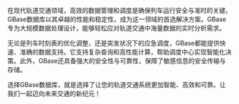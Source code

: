 在现代轨道交通领域，高效的数据管理和调度是确保列车运行安全与准时的关键。GBase数据库以其卓越的性能和稳定性，成为这一领域的首选解决方案。GBase专为大规模数据处理设计，能够轻松应对轨道交通中海量数据的实时分析需求。

无论是列车时刻表的优化调整，还是突发状况下的应急调度，GBase都能提供快速、准确的数据支持。它支持复杂查询和高性能计算，帮助调度中心实现智能化决策。此外，GBase还具备强大的安全性与可靠性，保障了敏感信息的安全传输与存储。

选择GBase数据库，就是选择了让您的轨道交通系统更加智能、高效和可靠。让我们一起迈向未来交通的新纪元！